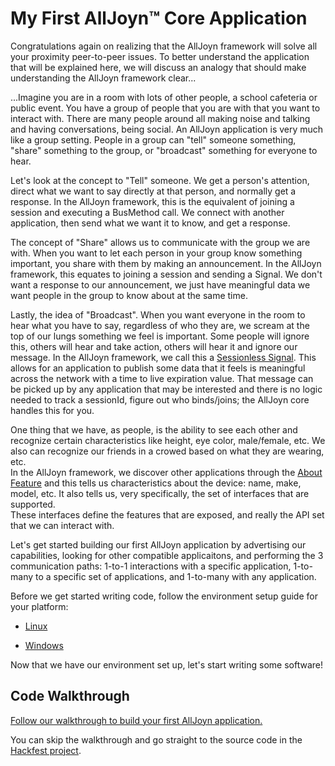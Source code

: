 # My First AllJoyn&trade; Core Application

Congratulations again on realizing that the AllJoyn framework will 
solve all your proximity peer-to-peer issues. To better understand 
the application that will be explained here, we will discuss an analogy 
that should make  understanding the AllJoyn framework clear...

...Imagine you are in a room with lots of other people, a school 
cafeteria or public event. You have a group of people that you are 
with that you want to interact with. There are many people around 
all making noise and talking and having conversations, being social. 
An AllJoyn application is very much like a group setting. People in 
a group can "tell" someone something, "share" something to the group, 
or "broadcast" something for everyone to hear.

Let's look at the concept to "Tell" someone. We get a person's attention, 
direct what we want to say directly at that person, and normally get a 
response. In the AllJoyn framework, this is the equivalent of joining a 
session and executing a BusMethod call. We connect with another application, 
then send what we want it to know, and get a response.

The concept of "Share" allows us to communicate with the group we are with. 
When you want to let each person in your group know something important, 
you share with them by making an announcement. In the AllJoyn framework, 
this equates to joining a session and sending a Signal. We don't want a 
response to our announcement, we just have meaningful data we want people 
in the group to know about at the same time.

Lastly, the idea of "Broadcast". When you want everyone in the room to 
hear what you have to say, regardless of who they are, we scream at the 
top of our lungs something we feel is important. Some people will ignore 
this, others will hear and take action, others will hear it and ignore our 
message. In the AllJoyn framework, we call this a [Sessionless Signal][sessionless-signal].
This allows for an application to publish some data that it feels is 
meaningful across the network with a time to live expiration value. 
That message can be picked up by any application that may be interested 
and there is no logic needed to track a sessionId, figure out who binds/joins; 
the AllJoyn core handles this for you.

One thing that we have, as people, is the ability to see each other and 
recognize certain characteristics like height, eye color, male/female, etc. 
We also can recognize our friends in a crowed based on what they are wearing, etc.  
In the AllJoyn framework, we discover other applications through the [About Feature][about_feature] 
and this tells us characteristics about the device: name, make, model, etc. 
It also tells us, very specifically, the set of interfaces that are supported.  
These interfaces define the features that are exposed, and really the API set 
that we can interact with.

Let's get started building our first AllJoyn application by advertising our 
capabilities, looking for other compatible applicaitons, and performing the 
3 communication paths: 1-to-1 interactions with a specific application, 
1-to-many to a specific set of applications, and 1-to-many with any application.


Before we get started writing code, follow the environment setup guide for your platform:
<!-- * [Android][build_android] -->
* [Linux][build_linux]
<!-- * [Thin - Linux][build_thin_linux] -->
<!-- * [iOS/OSX][build_ios_osx] -->
* [Windows][build_windows]

Now that we have our environment set up, let's start writing some software!

## Code Walkthrough

[Follow our walkthrough to build your first AllJoyn application.][walkthrough]

You can skip the walkthrough and go straight to the source code in the 
[Hackfest project][hackfest].

[walkthrough]: /develop/tutorial/core/walkthrough
[hackfest]: https://git.allseenalliance.org/cgit/extras/hackfest.git
[sessionless-signal]: /learn/core#sessionless-signal
[about_feature]: /learn/core/about-announcement
[build_android]: /develop/building/android
[build_linux]: /develop/building/linux
[build_thin_linux]: /develop/building/thin_linux
[build_ios_osx]: /develop/building/ios_osx
[build_windows]: /develop/building/windows

